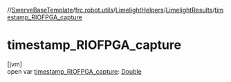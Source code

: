 //[SwerveBaseTemplate](../../../../index.md)/[frc.robot.utils](../../index.md)/[LimelightHelpers](../index.md)/[LimelightResults](index.md)/[timestamp_RIOFPGA_capture](timestamp_-r-i-o-f-p-g-a_capture.md)

# timestamp_RIOFPGA_capture

[jvm]\
open var [timestamp_RIOFPGA_capture](timestamp_-r-i-o-f-p-g-a_capture.md): [Double](https://kotlinlang.org/api/latest/jvm/stdlib/kotlin/-double/index.html)
